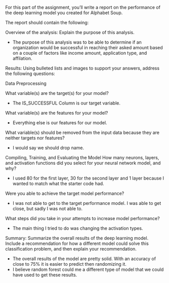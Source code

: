 For this part of the assignment, you’ll write a report on the performance of the deep learning model you created for Alphabet Soup.

The report should contain the following:

Overview of the analysis: Explain the purpose of this analysis.
* The purpose of this analysis was to be able to determine if an organization would be successful in reaching their asked amount based on a couple of factors like income amount, application type, and affilation.


Results: Using bulleted lists and images to support your answers, address the following questions:

Data Preprocessing

What variable(s) are the target(s) for your model?
* The IS_SUCCESSFUL Column is our target variable.

What variable(s) are the features for your model?
* Everything else is our features for our model.

What variable(s) should be removed from the input data because they are neither targets nor features?
* I would say we should drop name.

Compiling, Training, and Evaluating the Model
How many neurons, layers, and activation functions did you select for your neural network model, and why?
* I used 80 for the first layer, 30 for the second layer and 1 layer because I wanted to match what the starter code had.

Were you able to achieve the target model performance?
* I was not able to get to the target performance model. I was able to get close, but sadly I was not able to.

What steps did you take in your attempts to increase model performance?
* The main thing I tried to do was changing the activation types.


Summary: Summarize the overall results of the deep learning model. Include a recommendation for how a different model could solve this classification 
problem, and then explain your recommendation.

* The overall results of the model are pretty solid. With an accuracy of close to 75% it is easier to predict then randomizing it.
* I believe random forest could me a different type of model that we could have used to get these results.